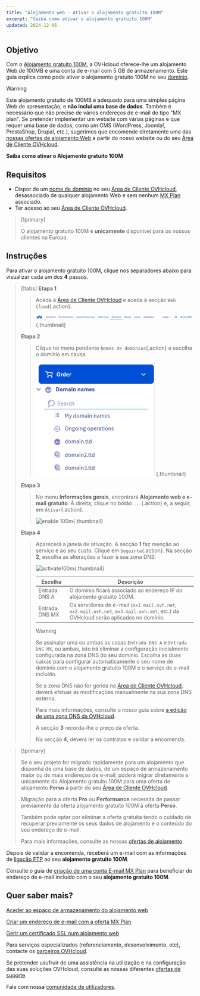 ```yaml
---
title: "Alojamento web - Ativar o alojamento gratuito 100M"
excerpt: "Saiba como ativar o alojamento gratuito 100M"
updated: 2024-12-06
---
```


## Objetivo

Com o [Alojamento gratuito 100M](/links/web/domains-free-hosting), a OVHcloud oferece-lhe um alojamento Web de 100MB e uma conta de e-mail com 5 GB de armazenamento.
Este guia explica como pode ativar o alojamento gratuito 100M no seu [domínio](/links/web/domains).

> [!warning]
>
> Este alojamento gratuito de 100MB é adequado para uma simples página Web de apresentação, e **não inclui uma base de dados**.
> Também é necessário que não precise de vários endereços de e-mail do tipo "MX plan". 
> Se pretender implementar um website com várias páginas e que requer uma base de dados, como um CMS (WordPress, Joomla!, PrestaShop, Drupal, etc.), sugerimos que encomende diretamente uma das [nossas ofertas de alojamento Web](/links/web/hosting) a partir do nosso website ou do seu [Área de Cliente OVHcloud](/links/manager).
>

**Saiba como ativar o Alojamento gratuito 100M**

## Requisitos

- Dispor de um [nome de domínio](/links/web/domains) no seu [Área de Cliente OVHcloud](/links/manager), desassociado de qualquer alojamento Web e sem nenhum [MX Plan](/pages/web_cloud/email_and_collaborative_solutions/mx_plan/email_generalities) associado.
- Ter acesso ao seu [Área de Cliente OVHcloud](/links/manager).

> [!primary]
>
> O alojamento gratuito 100M é **unicamente** disponível para os nossos clientes na Europa.

## Instruções

Para ativar o alojamento gratuito 100M, clique nos separadores abaixo para visualizar cada um dos **4** passos.

> [!tabs]
> **Etapa 1**
>>
>> Aceda à [Área de Cliente OVHcloud](/links/manager) e aceda à secção `Web Cloud`{.action}.
>>
>> ![enable 100m](/pages/assets/screens/control_panel/product-selection/web-cloud.png){.thumbnail}
>>
> **Etapa 2**
>>
>> Clique no menu pendente `Nomes de domínios`{.action} e escolha o domínio em causa.
>>
>> ![enable 100m](/pages/assets/screens/control_panel/product-selection/web-cloud/domain-names.png){.thumbnail}
>>
> **Etapa 3**
>>
>> No menu **Informações gerais**, encontrará **Alojamento web e e-mail gratuito**. À direita, clique no botão `...`{.action} e, a seguir, em `Ativar`{.action}.
>>
>> ![enable 100m](/pages/assets/screens/control_panel/product-selection/web-cloud/domain-dns/general-information/enable-100m.png){.thumbnail}
>>
> **Etapa 4**
>>
>> Aparecerá a janela de ativação. A secção **1** faz menção ao serviço e ao seu custo. Clique em `Seguinte`{.action}. Na secção **2**, escolha as alterações a fazer à sua zona DNS:
>>
>> ![activate100m](/pages/assets/screens/control_panel/product-selection/web-cloud/order/order-100m-step-2.png){.thumbnail}
>>
>> | Escolha                                       	| Descrição                                                                                                               								|
>> |--------------------------------------------	|-----------------------------------------------------------------------------------------------------------------------------------------------------------|
>> | Entrada DNS A                         	| O domínio ficará associado ao endereço IP do alojamento gratuito 100M.                                               								|
>> | Entrada DNS MX 	| Os servidores de e-mail (`mx1.mail.ovh.net`, `mx2.mail.ovh.net`, `mx3.mail.ovh.net`, etc.) da OVHcloud serão aplicados no domínio. 	|
>>
>> > [!warning]
>> >
>> > Se assinalar uma ou ambas as casas `Entrada DNS A` e `Entrada DNS MX`, ou ambas, isto irá eliminar a configuração inicialmente configurada na zona DNS do seu domínio.
>> > Escolha as duas caixas para configurar automaticamente o seu nome de domínio com o alojamento gratuito 100M e o serviço de e-mail incluído.
>> >
>> > Se a zona DNS não for gerida na [Área de Cliente OVHcloud](/links/manager), deverá efetuar as modificações manualmente na sua zona DNS externa.
>> >
>> > Para mais informações, consulte o nosso guia sobre [a edição de uma zona DNS da OVHcloud](/pages/web_cloud/domains/dns_zone_edit).
>> >
>>
>> A secção **3** recorda-lhe o preço da oferta. 
>>
>> Na secção **4**, deverá ler os contratos e validar a encomenda.

> [!primary]
>
> Se o seu projeto for migrado rapidamente para um alojamento que disponha de uma base de dados, de um espaço de armazenamento maior ou de mais endereços de e-mail, poderá migrar diretamente e unicamente do Alojamento gratuito 100M para uma oferta de alojamento **Perso** a partir do seu [Área de Cliente OVHcloud](/links/manager).
>
> Migração para a oferta **Pro** ou **Performance** necessita de passar previamente da oferta alojamento gratuito 100M à oferta **Perso**.
>
> Também pode optar por eliminar a oferta gratuita tendo o cuidado de recuperar previamente os seus dados de alojamento e o conteúdo do seu endereço de e-mail.
>
> Para mais informações, consulte as nossas [ofertas de alojamento](/links/web/hosting).

Depois de validar a encomenda, receberá um e-mail com as informações de [ligação FTP](/pages/web_cloud/web_hosting/ftp_connection) ao seu **alojamento gratuito 100M**.

Consulte o guia de [criação de uma conta E-mail MX Plan](/pages/web_cloud/email_and_collaborative_solutions/mx_plan/email_creation) para beneficiar do endereço de e-mail incluído com o seu **alojamento gratuito 100M**.

## Quer saber mais?

[Aceder ao espaço de armazenamento do alojamento web](/pages/web_cloud/web_hosting/ftp_connection)

[Criar um endereço de e-mail com a oferta MX Plan](/pages/web_cloud/email_and_collaborative_solutions/mx_plan/email_creation)

[Gerir um certificado SSL num alojamento web](/pages/web_cloud/web_hosting/ssl_on_webhosting)

Para serviços especializados (referenciamento, desenvolvimento, etc), contacte os [parceiros OVHcloud](/links/partner).

Se pretender usufruir de uma assistência na utilização e na configuração das suas soluções OVHcloud, consulte as nossas diferentes [ofertas de suporte](/links/support).

Fale com nossa [comunidade de utilizadores](/links/community).